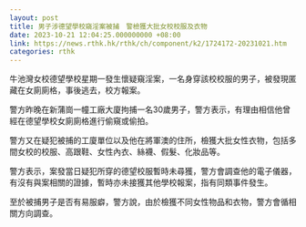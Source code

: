```yaml
---
layout: post
title: 男子涉德望學校窺淫案被捕　警檢獲大批女校校服及衣物
date: 2023-10-21 12:04:25.000000000 +08:00
link: https://news.rthk.hk/rthk/ch/component/k2/1724172-20231021.htm
categories: rthk
---
```


牛池灣女校德望學校星期一發生懷疑窺淫案，一名身穿該校校服的男子，被發現匿藏在女廁廁格，事後逃去，校方報案。

警方昨晚在新蒲崗一幢工廠大廈拘捕一名30歲男子，警方表示，有理由相信他曾經在德望學校女廁廁格進行偷窺或偷拍。

警方又在疑犯被捕的工廈單位以及他在將軍澳的住所，檢獲大批女性衣物，包括多間女校的校服、高跟鞋、女性內衣、絲襪、假髮、化妝品等。

警方表示，案發當日疑犯所穿的德望校服暫時未尋獲，警方會調查他的電子儀器，有沒有與案相關的證據，暫時亦未接獲其他學校報案，指有同類事件發生。

至於被捕男子是否有易服癖，警方說，由於檢獲不同女性物品和衣物，警方會循相關方向調查。
